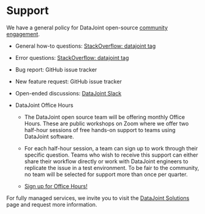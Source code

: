 # Support

We have a general policy for DataJoint open-source [community engagement](
    /community/contribution/#5-i-am-not-yet-too-comfortable-contributing-but-would-like-to-engage-the-community-what-is-the-policy-on-community-engagement).

+ General how-to questions: [StackOverflow: datajoint tag](
     https://stackoverflow.com/questions/tagged/datajoint)

+ Error questions: [StackOverflow: datajoint tag](
     https://stackoverflow.com/questions/tagged/datajoint)

+ Bug report: GitHub issue tracker

+ New feature request: GitHub issue tracker

+ Open-ended discussions: [DataJoint Slack](
     https://join.slack.com/t/datajoint/shared_invite/enQtMjkwNjQxMjI5MDk0LWIzN2ExYzBiM2NlODQxN2YxODAxNWQwOWVkNjVmZDkzYzEwMjM5OWJkM2EwYTRhYmRiZDgxMjUzYjBlZWVjMzA)

+ DataJoint Office Hours
  + The DataJoint open source team will be offering monthly Office Hours.  These are public workshops on Zoom where we offer two half-hour sessions of free hands-on support to teams using DataJoint software.

  + For each half-hour session, a team can sign up to work through their specific question.  Teams who wish to receive this support can either share their workflow directly or work with DataJoint engineers to replicate the issue in a test environment.   To be fair to the community, no team will be selected for support more than once per quarter.

  + [Sign up for Office Hours!](https://docs.google.com/forms/d/e/1FAIpQLSeMhZtzQQWB47I8HfPcJ5_pFyMhZO284PLIblDfshe30dEuXw/viewform)

For fully managed services, we invite you to visit the [DataJoint Solutions](https://www.datajoint.com/solutions) page and request more information.
